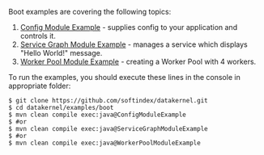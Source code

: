 Boot examples are covering the following topics:

1. [Config Module Example](https://github.com/softindex/datakernel/blob/master/examples/boot/src/main/java/io/datakernel/examples/ConfigModuleExample.java) - supplies config to your application and controls it.
2. [Service Graph Module Example](https://github.com/softindex/datakernel/tree/master/examples/boot/src/main/java/io/datakernel/examples/ServiceGraphModuleExample.java) - manages a service which displays "Hello World!" message.
3. [Worker Pool Module Example](https://github.com/softindex/datakernel/tree/master/examples/boot/src/main/java/io/datakernel/examples/WorkerPoolModuleExample.java) - creating a Worker Pool with 4 workers.

To run the examples, you should execute these lines in the console in appropriate folder:
``` 
$ git clone https://github.com/softindex/datakernel.git
$ cd datakernel/examples/boot
$ mvn clean compile exec:java@ConfigModuleExample
$ #or
$ mvn clean compile exec:java@ServiceGraphModuleExample
$ #or
$ mvn clean compile exec:java@WorkerPoolModuleExample
```